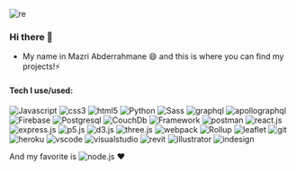 ![re](https://user-images.githubusercontent.com/84850871/174457199-5f715536-a906-4132-ad54-9fac923874a2.png)


### Hi there 👋
- My name in Mazri Abderrahmane 😄 and this is where you can find my projects!⚡

#### Tech I use/used:

![Javascript](https://img.shields.io/badge/-Javascript-404040?style=for-the-badge&logo=Javascript)
![css3](https://img.shields.io/badge/-css3-404040?style=for-the-badge&logo=css3&logoColor=4da6ff)
![html5](https://img.shields.io/badge/-html5-404040?style=for-the-badge&logo=html5)
![Python](https://img.shields.io/badge/-Python-404040?style=for-the-badge&logo=python)
![Sass](https://img.shields.io/badge/-Sass-404040?style=for-the-badge&logo=Sass)
![graphql](https://img.shields.io/badge/-graphql-404040?style=for-the-badge&logo=graphql&logoColor=ff3399)
![apollographql](https://img.shields.io/badge/-apollographql-404040?style=for-the-badge&logo=apollographql)
![Firebase](https://img.shields.io/badge/-Firebase-404040?style=for-the-badge&logo=Firebase)
![Postgresql](https://img.shields.io/badge/-Postgresql-404040?style=for-the-badge&logo=Postgresql)
![CouchDb](https://img.shields.io/badge/-Couchdb-404040?style=for-the-badge&logo=apachecouchdb&logoColor=ff3333)
![Framework](https://img.shields.io/badge/-.net-404040?style=for-the-badge&logo=dotnet&logoColor=944dff)
![postman](https://img.shields.io/badge/-Postman-404040?style=for-the-badge&logo=postman)
![react.js](https://img.shields.io/badge/-react.js-404040?style=for-the-badge&logo=react)
![express.js](https://img.shields.io/badge/-express.js-404040?style=for-the-badge&logo=express)
![p5.js](https://img.shields.io/badge/-p5.js-404040?style=for-the-badge&logo=p5.js&logoColor=ff0066)
![d3.js](https://img.shields.io/badge/-d3.js-404040?style=for-the-badge&logo=d3.js)
![three.js](https://img.shields.io/badge/-three.js-404040?style=for-the-badge&logo=three.js)
![webpack](https://img.shields.io/badge/-webpack-404040?style=for-the-badge&logo=webpack)
![Rollup](https://img.shields.io/badge/-rollup-404040?style=for-the-badge&logo=rollup.js)
![leaflet](https://img.shields.io/badge/-leaflet.js-404040?style=for-the-badge&logo=leaflet&logoColor=70db70)
![git](https://img.shields.io/badge/-git-404040?style=for-the-badge&logo=git)
![heroku](https://img.shields.io/badge/-heroku-404040?style=for-the-badge&logo=heroku&logoColor=b366ff)
![vscode](https://img.shields.io/badge/-vscode-404040?style=for-the-badge&logo=visualstudiocode&logoColor=4da6ff)
![visualstudio](https://img.shields.io/badge/-visualstudio-404040?style=for-the-badge&logo=visualstudio&logoColor=b366ff)
![revit](https://img.shields.io/badge/-revit-404040?style=for-the-badge&logo=autodesk)
![illustrator](https://img.shields.io/badge/-illustrator-404040?style=for-the-badge&logo=adobeillustrator)
![indesign](https://img.shields.io/badge/-indesign-404040?style=for-the-badge&logo=adobeindesign)

And my favorite is ![node.js](https://img.shields.io/badge/-node.js-404040?style=for-the-badge&logo=node.js) :heart:
<!--
**ENG-Mazri/ENG-Mazri** is a ✨ _special_ ✨ repository because its `README.md` (this file) appears on your GitHub profile.

Here are some ideas to get you started:

- 🔭 I’m currently working on ...
- 🌱 I’m currently learning ...
- 👯 I’m looking to collaborate on ...
- 🤔 I’m looking for help with ...
- 💬 Ask me about ...
- 📫 How to reach me: ...
- 😄 Pronouns: ...
- ⚡ Fun fact: ...
-->

